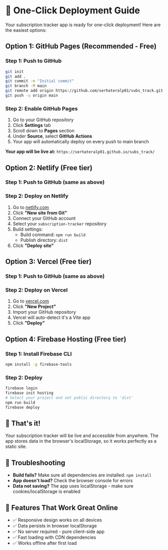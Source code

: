 # 🚀 One-Click Deployment Guide

Your subscription tracker app is ready for one-click deployment! Here are the easiest options:

## Option 1: GitHub Pages (Recommended - Free)

### Step 1: Push to GitHub
```bash
git init
git add .
git commit -m "Initial commit"
git branch -M main
git remote add origin https://github.com/serhateralp01/subs_track.git
git push -u origin main
```

### Step 2: Enable GitHub Pages
1. Go to your GitHub repository
2. Click **Settings** tab
3. Scroll down to **Pages** section
4. Under **Source**, select **GitHub Actions**
5. Your app will automatically deploy on every push to main branch

**Your app will be live at:** `https://serhateralp01.github.io/subs_track/`

## Option 2: Netlify (Free tier)

### Step 1: Push to GitHub (same as above)

### Step 2: Deploy on Netlify
1. Go to [netlify.com](https://netlify.com)
2. Click **"New site from Git"**
3. Connect your GitHub account
4. Select your `subscription-tracker` repository
5. Build settings:
   - Build command: `npm run build`
   - Publish directory: `dist`
6. Click **"Deploy site"**

## Option 3: Vercel (Free tier)

### Step 1: Push to GitHub (same as above)

### Step 2: Deploy on Vercel
1. Go to [vercel.com](https://vercel.com)
2. Click **"New Project"**
3. Import your GitHub repository
4. Vercel will auto-detect it's a Vite app
5. Click **"Deploy"**

## Option 4: Firebase Hosting (Free tier)

### Step 1: Install Firebase CLI
```bash
npm install -g firebase-tools
```

### Step 2: Deploy
```bash
firebase login
firebase init hosting
# Select your project and set public directory to 'dist'
npm run build
firebase deploy
```

## 🎉 That's it!

Your subscription tracker will be live and accessible from anywhere. The app stores data in the browser's localStorage, so it works perfectly as a static site.

## 🔧 Troubleshooting

- **Build fails?** Make sure all dependencies are installed: `npm install`
- **App doesn't load?** Check the browser console for errors
- **Data not saving?** The app uses localStorage - make sure cookies/localStorage is enabled

## 📱 Features That Work Great Online

- ✅ Responsive design works on all devices
- ✅ Data persists in browser localStorage
- ✅ No server required - pure client-side app
- ✅ Fast loading with CDN dependencies
- ✅ Works offline after first load 